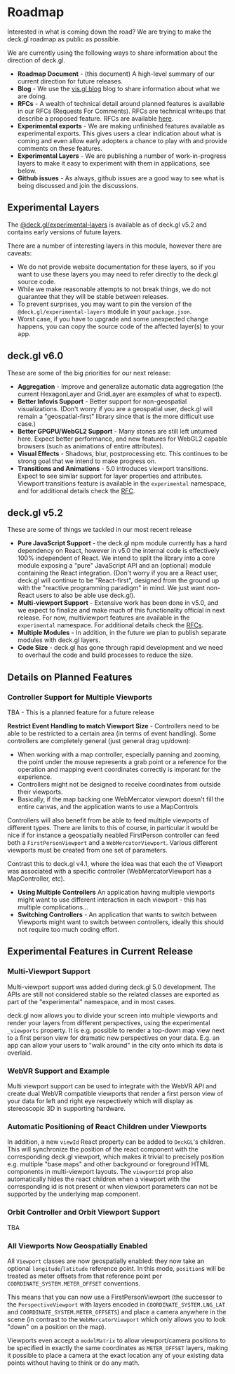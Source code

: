 # Roadmap

Interested in what is coming down the road? We are trying to make the deck.gl roadmap as public as possible.

We are currently using the following ways to share information about the direction of deck.gl.

* **Roadmap Document** - (this document) A high-level summary of our current direction for future releases.
* **Blog** - We use the [vis.gl blog](https://medium.com/vis-gl) blog to share information about what we are doing.
* **RFCs** - A wealth of technical detail around planned features is available in our RFCs (Requests For Comments). RFCs are technical writeups that describe a proposed feature. RFCs are available [here](https://github.com/visgl/deck.gl/tree/master/dev-docs/RFCs).
* **Experimental exports** - We are making unfinished features available as experimental exports. This gives users a clear indication about what is coming and even allow early adopters a chance to play with and provide comments on these features.
* **Experimental Layers** - We are publishing a number of work-in-progress layers to make it easy to experiment with them in applications, see below.
* **Github issues** - As always, github issues are a good way to see what is being discussed and join the discussions.


## Experimental Layers

The [@deck.gl/experimental-layers](https://www.npmjs.com/package/@deck.gl/experimental-layers) is available as of deck.gl v5.2 and contains early versions of future layers.

There are a number of interesting layers in this module, however there are caveats:

* We do not provide website documentation for these layers, so if you want to use these layers you may need to refer directly to the deck.gl source code.
* While we make reasonable attempts to not break things, we do not guarantee that they will be stable between releases.
* To prevent surprises, you may want to pin the version of the ` @deck.gl/experimental-layers` module in your `package.json`.
* Worst case, if you have to upgrade and some unexpected change happens, you can copy the source code of the affected layer(s) to your app.


## deck.gl v6.0

These are some of the big priorities for our next release:

* **Aggregation** - Improve and generalize automatic data aggregation (the current HexagonLayer and GridLayer are examples of what to expect).
* **Better Infovis Support** - Better support for non-geospatial visualizations. (Don't worry if you are a geospatial user, deck.gl will remain a "geospatial-first" library since that is the more difficult use case.)
* **Better GPGPU/WebGL2 Support** - Many stones are still left unturned here. Expect better performance, and new features for WebGL2 capable browsers (such as animations of entire attributes).
* **Visual Effects** - Shadows, blur, postprocessing etc. This continues to be strong goal that we intend to make progress on.
* **Transitions and Animations** - 5.0 introduces viewport transitions. Expect to see similar support for layer properties and attributes. Viewport transitions feature is available in the `experimental` namespace, and for additional details check the [RFC](https://github.com/visgl/deck.gl/blob/master/dev-docs/RFCs/v5.0/viewport-transition-rfc.md).


## deck.gl v5.2

These are some of things we tackled in our most recent release

* **Pure JavaScript Support** - the deck.gl npm module currently has a hard dependency on React, however in v5.0 the internal code is effectively 100% independent of React. We intend to split the library into a core module exposing a "pure" JavaScript API and an (optional) module containing the React integration. (Don't worry if you are a React user, deck.gl will continue to be "React-first", designed from the ground up with the "reactive programming paradigm" in mind. We just want non-React users to also be able use deck.gl).
* **Multi-viewport Support** - Extensive work has been done in v5.0, and we expect to finalize and make much of this functionality official in next release. For now, multiviewport features are available in the `experimental` namespace. For additional details check the [RFCs](https://github.com/visgl/deck.gl/blob/master/dev-docs/RFCs/v5.0/multi-viewport-rfc.md).
* **Multiple Modules** - In addition, in the future we plan to publish separate modules with deck.gl layers.
* **Code Size** - deck.gl has gone through rapid development and we need to overhaul the code and build processes to reduce the size.


## Details on Planned Features

### Controller Support for Multiple Viewports

TBA - This is a planned feature for a future release

**Restrict Event Handling to match Viewport Size** - Controllers need to be able to be restricted to a certain area (in terms of event handling). Some controllers are completely general (just general drag up/down):

* When working with a map controller, especially panning and zooming, the point under the mouse represents a grab point or a reference for the operation and mapping event coordinates correctly is imporant for the experience.
* Controllers might not be designed to receive coordinates from outside their viewports.
* Basically, if the map backing one WebMercator viewport doesn't fill the entire canvas, and the application wants to use a MapControls

Controllers will also benefit from be able to feed multiple viewports of different types. There are limits to this of course, in particular it would be nice if for instance a geospatially neabled FirstPerson controller can feed both a `FirstPersonViewport` and a `WebMercatorViewport`. Various different viewports must be created from one set of parameters.

Contrast this to deck.gl v4.1, where the idea was that each the of Viewport was associated with a specific controller (WebMercatorViewport has a MapController, etc).

* **Using Multiple Controllers** An application having multiple viewports might want to use different interaction in each viewport - this has multiple complications...
* **Switching Controllers** - An application that wants to switch between Viewports might want to switch between controllers, ideally this should not require too much coding effort.



## Experimental Features in Current Release

### Multi-Viewport Support

Multi-viewport support was added during deck.gl 5.0 development. The APIs are still not considered stable so the related classes are exported as part of the "experimental" namespace, and in most cases.

deck.gl now allows you to divide your screen into multiple viewports and render your layers from different perspectives, using the experimental `_viewports` property. It is e.g. possible to render a top-down map view next to a first person view for dramatic new perspectives on your data. E.g. an app can allow your users to "walk around" in the city onto which its data is overlaid.

### WebVR Support and Example

Multi viewport support can be used to integrate with the WebVR API and create dual WebVR compatible viewports that render a first person view of your data for left and right eye respectively which will display as stereoscopic 3D in supporting hardware.

### Automatic Positioning of React Children under Viewports

In addition, a new `viewId` React property can be added to `DeckGL`'s children. This will synchronize the position of the react component with the corresponding deck.gl viewport, which makes it trivial to precisely position e.g. multiple "base maps" and other background or foreground HTML components in multi-viewport layouts. The `viewportId` prop also automatically hides the react children when a viewport with the corresponding id is not present or when viewport parameters can not be supported by the underlying map component.

### Orbit Controller and Orbit Viewport Support

TBA

### All Viewports Now Geospatially Enabled

All `Viewport` classes are now geospatially enabled: they now take an optional `longitude`/`latitude` reference point. In this mode, `position`s will be treated as meter offsets from that reference point per `COORDINATE_SYSTEM.METER_OFFSET` conventions.

This means that you can now use a FirstPersonViewport (the successor to the `PerspectiveViewport` with layers encoded in `COORDINATE_SYSTEM.LNG_LAT` and `COORDINATE_SYSTEM.METER_OFFSETS`) and place a camera anywhere in the scene (in contrast to the `WebMercatorViewport` which only allows you to look "down" on a position on the map).

Viewports even accept a `modelMatrix` to allow viewport/camera positions to be specified in exactly the same coordinates as `METER_OFFSET` layers, making it possible to place a camera at the exact location any of your existing data points without having to think or do any math.
